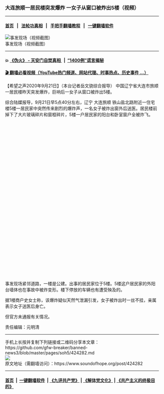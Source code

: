 ### 大连旅顺一居民楼突发爆炸  一女子从窗口被炸出5楼（视频）
------------------------

#### [首页](https://github.com/gfw-breaker/banned-news3/blob/master/README.md) &nbsp;&nbsp;|&nbsp;&nbsp; [法轮功真相](https://github.com/begood0513/basic/blob/master/README.md)  &nbsp;&nbsp;|&nbsp;&nbsp; [手把手翻墙教程](https://github.com/gfw-breaker/guides/wiki)  &nbsp;&nbsp;|&nbsp;&nbsp; [一键翻墙软件](https://github.com/gfw-breaker/nogfw/blob/master/README.md)  



<div><img alt="事发现场（视频截图）" src="https://img.soundofhope.org/2020-09/1000-1600735006450.png"/>
<br/><figcaption class="caption">
 事发现场（视频截图）
</figcaption></div><hr/>

#### 💥 [《伪火》 - 天安门自焚真相 ](http://158.247.195.190:10000/videos/blog/weihuo.html)&nbsp; |&nbsp; [“1400例”谎言揭秘  ](http://158.247.195.190:10000/videos/blog/jiexi1400.html)

#### [ 🎬  翻墙必看视频（YouTube热门频道、网站代理、时事热点、历史事件 ...）](https://github.com/gfw-breaker/links/blob/master/banned.md)

<div><div class="Content__Wrapper sc-1bvya0-0 grZQxZ">
 <p class="meta-top">
  <span class="meta">
   【希望之声2020年9月21日】（本台记者岳文骁综合报导）
  </span>
  中国辽宁省大连市旅顺一居民楼昨天突发爆炸，巨响后一女子从窗口被炸出5楼。
 </p>
 <p>
  综合陆媒报导，9月21日早5点40分左右，辽宁
  <ok href="/term/381076">
   大连旅顺
  </ok>
  铁山盐北路附近一住宅楼5楼一居民家中突然传来剧烈的爆炸声，一名女子被炸出窗外后送医。居民楼前掉下了大片玻璃碎片和窗框碎片，5楼一户居民家的阳台和卧室窗户全被炸飞。
 </p>
 <div class="soh-embed">
  <div class="soh-embed-inner">
   <div class="iframely-embed" style="max-width: 550px;">
    <div class="iframely-responsive" style="padding-bottom: 100%;">
    </div>
   </div>
  </div>
 </div>
 <p>
  事发现场紧邻道路，一楼是公建。出事的居民家位于5楼。5楼这户居民家的外阳台墙体也在事故中被炸变形。楼下停放的车辆也有遭受殃及的。
 </p>
 <p>
  据1楼商户史女士称，该爆炸疑似天然气泄漏引发，女子被炸出时一丝不挂，亲属表示女子送医后身亡。
 </p>
 <p>
  但官方未通报有关情况。
 </p>
 <p class="meta-btm">
  责任编辑：元明清
 </p>
</div>
</div>
<hr/>
手机上长按并复制下列链接或二维码分享本文章：<br/>
https://github.com/gfw-breaker/banned-news3/blob/master/pages/soh5/424282.md <br/>
<a href='https://github.com/gfw-breaker/banned-news3/blob/master/pages/soh5/424282.md'><img src='https://github.com/gfw-breaker/banned-news3/blob/master/pages/soh5/424282.md.png'/></a> <br/>
原文地址（需翻墙访问）：https://www.soundofhope.org/post/424282


------------------------
#### [首页](https://github.com/gfw-breaker/banned-news3/blob/master/README.md) &nbsp;|&nbsp; [一键翻墙软件](https://github.com/gfw-breaker/nogfw/blob/master/README.md) &nbsp;| [《九评共产党》](https://github.com/gfw-breaker/9ping.md/blob/master/README.md#九评之一评共产党是什么) | [《解体党文化》](https://github.com/gfw-breaker/jtdwh.md/blob/master/README.md) | [《共产主义的终极目的》](https://github.com/gfw-breaker/gczydzjmd.md/blob/master/README.md)


<img src='http://gfw-breaker.win/banned-news3/pages/soh5/424282.md' width='0px' height='0px'/>